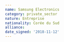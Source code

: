 ```yaml
---
name: Samsung Electronics
category: private_sector
nature: Entreprise
nationality: Corée du Sud
alliance: 
date_signed: '2018-11-12'
---
```

    